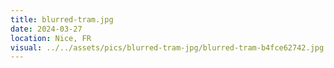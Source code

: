 ```yaml
---
title: blurred-tram.jpg
date: 2024-03-27
location: Nice, FR
visual: ../../assets/pics/blurred-tram-jpg/blurred-tram-b4fce62742.jpg
---
```


